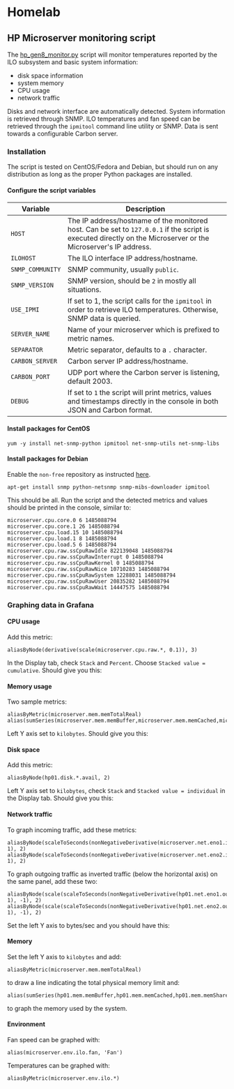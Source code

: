 # Homelab

## HP Microserver monitoring script

The [hp_gen8_monitor.py](HP_Gen8/hp_gen8_monitor.py) script will monitor temperatures reported 
by the ILO subsystem and basic system information:
- disk space information
- system memory 
- CPU usage
- network traffic

Disks and network interface are automatically detected. System information is retrieved through SNMP. 
ILO temperatures and fan speed can be retrieved through the `ipmitool` command line utility or SNMP. Data is sent towards a configurable Carbon server. 

### Installation

The script is tested on CentOS/Fedora and Debian, but should run on any distribution as long as the proper Python packages are installed. 

#### Configure the script variables

| Variable | Description |
|----------|-------------|
| `HOST` | The IP address/hostname of the monitored host. Can be set to `127.0.0.1` if the script is executed directly on the Microserver or the Microserver's IP address. |
| `ILOHOST` | The ILO interface IP address/hostname. |
| `SNMP_COMMUNITY` | SNMP community, usually `public`. |
| `SNMP_VERSION` | SNMP version, should be `2` in mostly all situations. |
| `USE_IPMI` | If set to 1, the script calls for the `ipmitool` in order to retrieve ILO temperatures. Otherwise, SNMP data is queried. |
| `SERVER_NAME` | Name of your microserver which is prefixed to metric names. |
| `SEPARATOR` | Metric separator, defaults to a `.` character. |
| `CARBON_SERVER` | Carbon server IP address/hostname. |
| `CARBON_PORT` | UDP port where the Carbon server is listening, default 2003. |
| `DEBUG` | If set to `1` the script will print metrics, values and timestamps directly in the console in both JSON and Carbon format. |

#### Install packages for CentOS

```
yum -y install net-snmp-python ipmitool net-snmp-utils net-snmp-libs
```

#### Install packages for Debian


Enable the `non-free` repository as instructed [here](https://wiki.debian.org/SourcesList).

```
apt-get install snmp python-netsnmp snmp-mibs-downloader ipmitool
```

This should be all. Run the script and the detected metrics and values should be printed in the console, similar to:

```
microserver.cpu.core.0 6 1485088794
microserver.cpu.core.1 26 1485088794
microserver.cpu.load.15 10 1485088794
microserver.cpu.load.1 8 1485088794
microserver.cpu.load.5 6 1485088794
microserver.cpu.raw.ssCpuRawIdle 822139048 1485088794
microserver.cpu.raw.ssCpuRawInterrupt 0 1485088794
microserver.cpu.raw.ssCpuRawKernel 0 1485088794
microserver.cpu.raw.ssCpuRawNice 10710283 1485088794
microserver.cpu.raw.ssCpuRawSystem 12288031 1485088794
microserver.cpu.raw.ssCpuRawUser 20835282 1485088794
microserver.cpu.raw.ssCpuRawWait 14447575 1485088794
```

### Graphing data in Grafana

#### CPU usage 

Add this metric:
```
aliasByNode(derivative(scale(microserver.cpu.raw.*, 0.1)), 3)
```

In the Display tab, check `Stack` and `Percent`. Choose `Stacked value = cumulative`. Should give you this:

#### Memory usage

Two sample metrics:
```
aliasByMetric(microserver.mem.memTotalReal)
alias(sumSeries(microserver.mem.memBuffer,microserver.mem.memCached,microserver.mem.memShared),'Used')
```

Left Y axis set to `kilobytes`. Should give you this:

#### Disk space

Add this metric:
```
aliasByNode(hp01.disk.*.avail, 2)
```

Left Y axis set to `kilobytes`, check `Stack` and `Stacked value = individual` in the Display tab. Should give you this:

#### Network traffic

To graph incoming traffic, add these metrics:
```
aliasByNode(scaleToSeconds(nonNegativeDerivative(microserver.net.eno1.in), 1), 2)
aliasByNode(scaleToSeconds(nonNegativeDerivative(microserver.net.eno2.in), 1), 2)
```

To graph outgoing traffic as inverted traffic (below the horizontal axis) on the same panel, add these two:
```
aliasByNode(scale(scaleToSeconds(nonNegativeDerivative(hp01.net.eno1.out), 1), -1), 2)
aliasByNode(scale(scaleToSeconds(nonNegativeDerivative(hp01.net.eno2.out), 1), -1), 2)
```

Set the left Y axis to bytes/sec and you should have this:

#### Memory

Set the left Y axis to `kilobytes` and add:
```
aliasByMetric(microserver.mem.memTotalReal)
```

to draw a line indicating the total physical memory limit and:
```
alias(sumSeries(hp01.mem.memBuffer,hp01.mem.memCached,hp01.mem.memShared),'Used')
```
to graph the memory used by the system.

#### Environment

Fan speed can be graphed with:
```
alias(microserver.env.ilo.fan, 'Fan')
```

Temperatures can be graphed with:
```
aliasByMetric(microserver.env.ilo.*)
```

